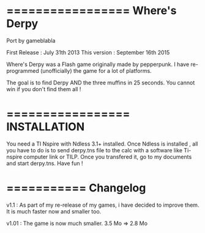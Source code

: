 =================
Where's Derpy
=================
Port by gameblabla

First Release : July 31th 2013
This version  : September 16th 2015

Where's Derpy was a Flash game originally made by pepperpunk.
I have re-programmed (unofficially) the game for a lot of platforms.

The goal is to find Derpy AND the three muffins in 25 seconds.
You cannot win if you don't find them all !

=================
INSTALLATION
=================

You need a TI Nspire with Ndless 3.1+ installed.
Once Ndless is installed , all you have to do is to send derpy.tns file to the calc with a software like Ti-nspire computer link or TILP.
Once you transfered it, go to my documents and start derpy.tns.
Have fun !

===========
Changelog
===========
v1.1 :
As part of my re-release of my games,
i have decided to improve them.
It is much faster now and smaller too.

v1.01 :
The game is now much smaller. 3.5 Mo => 2.8 Mo

